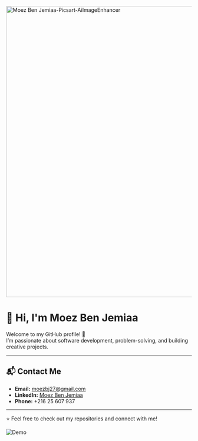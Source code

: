 <img width="3172" height="790" alt="Moez Ben Jemiaa-Picsart-AiImageEnhancer" src="https://github.com/user-attachments/assets/1c769307-95fe-4c0b-a99a-e11b31bb1bf8" />

# 👋 Hi, I'm Moez Ben Jemiaa  

Welcome to my GitHub profile! 🚀  
I’m passionate about software development, problem-solving, and building creative projects.  

---

## 📬 Contact Me  

-  **Email:** [moezbj27@gmail.com](mailto:moezbj27@gmail.com)  
-  **LinkedIn:** [Moez Ben Jemiaa](https://www.linkedin.com/in/moez-ben-jemiaa-261780387)  
-  **Phone:** +216 25 607 937  

---

⭐ Feel free to check out my repositories and connect with me!  

![Demo](demo.gif)

